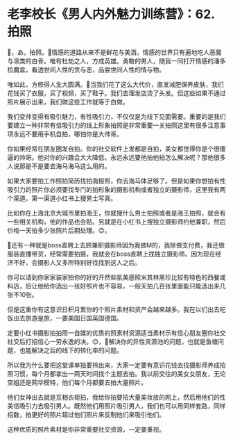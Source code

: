 # 老李校长《男人内外魅力训练营》：62.拍照

🎼，あ。拍照。🎼情感的道路从来不是鲜花与美酒，情感的世界只有遍地吃人恶魔与凛类的白骨。唯有杜劫之人，方成英雄。勇敢的男人，随我一同打开情感的潘多拉魔盒，看透世间人性的贪与恶，品尝世间人性的情与物。

唯如此，方修得人生大圆满。🎼当我们花了这么大代价，直发减肥保养皮肤，我们花钱买了衣服，买了视频，买了鞋子。我们去理发店烫了头发。但这些如果不通过照片展示出来，我们做这些工作就等于白做。

我们变帅变得有吸引魅力，有性吸引力，不仅仅是为线下见面需要。重要的是我们要建立一种非常有信吸引力的线上形象拍照是非常重要一关拍照这里有很多注意事项永远不要用手机自拍，哪怕你是大帅哥。

你如果经常在朋友圈发自拍。你的社交软件上发都是自拍，美女都觉得你是个很傻逼的帅哥。他对你的兴趣会大大降低，永远永远要他拍他拍怎么解决呢？那他很多人说那是不是要去海马海马这么用的。

如果大家要拍工作照拍简历找拍海报照，你去海马体足够了。但是如果你想拍有性吸引力的照片你必须要找专门的拍形象的摄影机构或者独立的摄影师，这里我有两个渠道。第一渠道小红书上搜男士写真。

比如你在上海北京大城市里拍海王，你就搜什么男士拍照或者是海王拍照，就会有一些相关机构，他的作品也会贴。另就是在小红书上搜独立摄影师约他兼职，然后价格一天拍多少张照片后期处理。😊。

🎼还有一种就是boss直聘上去顾兼职摄影师因为我做M的，我除做支付费，我还做服装直播带货，经常需要拍摄，我就会在boss直聘上找独立摄影师。因为现在经济不好，会摄影人又多所特别好找找到这人之后。

你可以请到你家家装家拍你的好的开然些氛美感照米其林黑珍比较有特色的西餐或料店，后让他给你选出一张好照片也不容易，一般天拍几百张里面能只能选出来几张不10张。

但是这重你有这意识日积月累你的个照片素材和资产会越来越多。我在以们出去吃饭出去旅游是旅，一要美国日国英国德国。

定要小红书摄影拍拍照一自媒的优质的照素材资源适当素材示有信心朋友圈你社交社交后打招信心一劳永逸的决。😊，🎼解决你的异性资源池的问题，也就是鱼塘问题，也能解决之后的线下的转化率的问题。

所以我为什么要把这堂课单独要拎出来，大家一定要有意识花钱去找摄影师养成拍照习惯，每个月都拿出一两天时间找个主题去拍。我以前交往的美女女朋友，无论空姐还是网华模特，他们每个月都要去拍大量照片。

他们女神出去就是互相衣柜拍，我给你拍要拍大量美妆放的网上，然后用他们的性美信吸引力去吸引男人。既然他们用照片吸引男人，我们也可以用同样套路，同样招数，拍更好的照片超过他们照片来反制他们来吸引他们。

这种优质的照片素材是你非常重要社交资源，一定要重视。